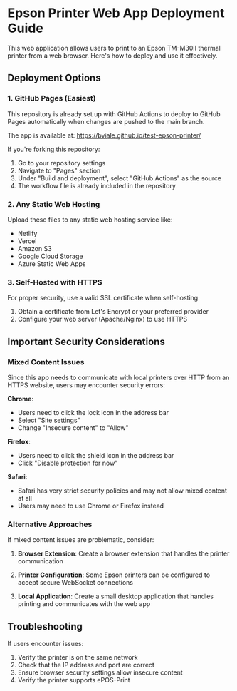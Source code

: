 # Epson Printer Web App Deployment Guide

This web application allows users to print to an Epson TM-M30II thermal printer from a web browser. Here's how to deploy and use it effectively.

## Deployment Options

### 1. GitHub Pages (Easiest)

This repository is already set up with GitHub Actions to deploy to GitHub Pages automatically when changes are pushed to the main branch.

The app is available at: https://bviale.github.io/test-epson-printer/

If you're forking this repository:
1. Go to your repository settings
2. Navigate to "Pages" section
3. Under "Build and deployment", select "GitHub Actions" as the source
4. The workflow file is already included in the repository

### 2. Any Static Web Hosting

Upload these files to any static web hosting service like:
- Netlify
- Vercel
- Amazon S3
- Google Cloud Storage
- Azure Static Web Apps

### 3. Self-Hosted with HTTPS

For proper security, use a valid SSL certificate when self-hosting:
1. Obtain a certificate from Let's Encrypt or your preferred provider
2. Configure your web server (Apache/Nginx) to use HTTPS

## Important Security Considerations

### Mixed Content Issues

Since this app needs to communicate with local printers over HTTP from an HTTPS website, users may encounter security errors:

**Chrome**: 
- Users need to click the lock icon in the address bar
- Select "Site settings"
- Change "Insecure content" to "Allow"

**Firefox**:
- Users need to click the shield icon in the address bar
- Click "Disable protection for now"

**Safari**:
- Safari has very strict security policies and may not allow mixed content at all
- Users may need to use Chrome or Firefox instead

### Alternative Approaches

If mixed content issues are problematic, consider:

1. **Browser Extension**: Create a browser extension that handles the printer communication
   
2. **Printer Configuration**: Some Epson printers can be configured to accept secure WebSocket connections

3. **Local Application**: Create a small desktop application that handles printing and communicates with the web app

## Troubleshooting

If users encounter issues:

1. Verify the printer is on the same network
2. Check that the IP address and port are correct
3. Ensure browser security settings allow insecure content
4. Verify the printer supports ePOS-Print
